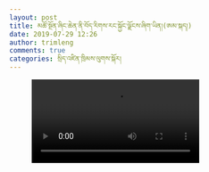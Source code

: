 ```yaml
---
layout: post
title: མཚོ་སྔོན་ཞིང་ཆེན་ནི་བོད་རིགས་རང་སྐྱོང་ལྗོངས་ཞིག་ཡིན།(ཨམ་སྐད།)
date: 2019-07-29 12:26
author: trimleng
comments: true
categories: སྲིད་འཛིན་ཁྲིམས་ལུགས་སྐོར།
---
```

<!-- wp:video {"align":"full"} -->
<figure class="wp-block-video alignfull"><video controls src="https://media-trimleng.s3.amazonaws.com/Amke.Qinghai.mp4"></video></figure>
<!-- /wp:video -->
